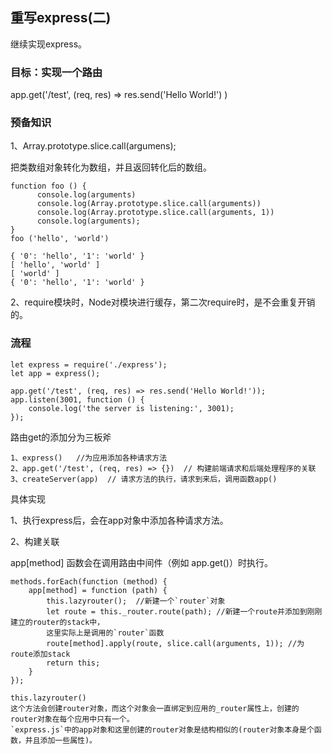 ## 重写express\(二\)

继续实现express。

### 目标：实现一个路由

app.get\('/test', \(req, res\) =&gt; res.send\('Hello World!'\) \)

### 预备知识

1、Array.prototype.slice.call\(argumens\);

把类数组对象转化为数组，并且返回转化后的数组。

```
function foo () {
      console.log(arguments)
      console.log(Array.prototype.slice.call(arguments))
      console.log(Array.prototype.slice.call(arguments, 1))
      console.log(arguments);
}
foo ('hello', 'world')

{ '0': 'hello', '1': 'world' }
[ 'hello', 'world' ]
[ 'world' ]
{ '0': 'hello', '1': 'world' }
```

2、require模块时，Node对模块进行缓存，第二次require时，是不会重复开销的。

### 流程

```
let express = require('./express');
let app = express();

app.get('/test', (req, res) => res.send('Hello World!'));
app.listen(3001, function () {
    console.log('the server is listening:', 3001);
});
```

路由get的添加分为三板斧

```
1、express()   //为应用添加各种请求方法
2、app.get('/test', (req, res) => {})  // 构建前端请求和后端处理程序的关联
3、createServer(app)  // 请求方法的执行，请求到来后，调用函数app()
```

具体实现

1、执行express后，会在app对象中添加各种请求方法。

2、构建关联

app\[method\] 函数会在调用路由中间件（例如 app.get\(\)）时执行。

    methods.forEach(function (method) {
        app[method] = function (path) {
            this.lazyrouter();  //新建一个`router`对象
            let route = this._router.route(path); //新建一个route并添加到刚刚建立的router的stack中，
            这里实际上是调用的`router`函数
            route[method].apply(route, slice.call(arguments, 1)); //为route添加stack
            return this;
        }
    });

    this.lazyrouter() 
    这个方法会创建router对象，而这个对象会一直绑定到应用的_router属性上，创建的router对象在每个应用中只有一个。
    `express.js`中的app对象和这里创建的router对象是结构相似的(router对象本身是个函数，并且添加一些属性)。



